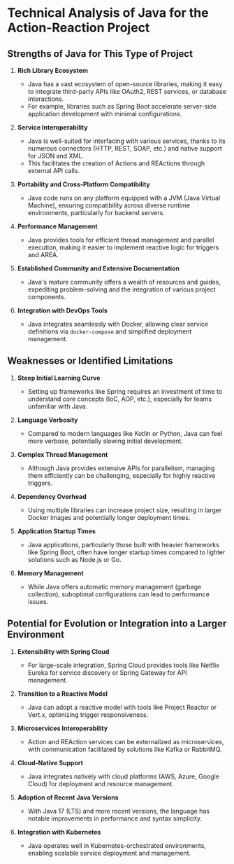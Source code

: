 # Technical Analysis of Java for the Action-Reaction Project

## Strengths of Java for This Type of Project

1. **Rich Library Ecosystem**
   - Java has a vast ecosystem of open-source libraries, making it easy to integrate third-party APIs like OAuth2, REST services, or database interactions.
   - For example, libraries such as Spring Boot accelerate server-side application development with minimal configurations.

2. **Service Interoperability**
   - Java is well-suited for interfacing with various services, thanks to its numerous connectors (HTTP, REST, SOAP, etc.) and native support for JSON and XML.
   - This facilitates the creation of Actions and REActions through external API calls.

3. **Portability and Cross-Platform Compatibility**
   - Java code runs on any platform equipped with a JVM (Java Virtual Machine), ensuring compatibility across diverse runtime environments, particularly for backend servers.

4. **Performance Management**
   - Java provides tools for efficient thread management and parallel execution, making it easier to implement reactive logic for triggers and AREA.

5. **Established Community and Extensive Documentation**
   - Java's mature community offers a wealth of resources and guides, expediting problem-solving and the integration of various project components.

6. **Integration with DevOps Tools**
   - Java integrates seamlessly with Docker, allowing clear service definitions via `docker-compose` and simplified deployment management.

## Weaknesses or Identified Limitations

1. **Steep Initial Learning Curve**
   - Setting up frameworks like Spring requires an investment of time to understand core concepts (IoC, AOP, etc.), especially for teams unfamiliar with Java.

2. **Language Verbosity**
   - Compared to modern languages like Kotlin or Python, Java can feel more verbose, potentially slowing initial development.

3. **Complex Thread Management**
   - Although Java provides extensive APIs for parallelism, managing them efficiently can be challenging, especially for highly reactive triggers.

4. **Dependency Overhead**
   - Using multiple libraries can increase project size, resulting in larger Docker images and potentially longer deployment times.

5. **Application Startup Times**
   - Java applications, particularly those built with heavier frameworks like Spring Boot, often have longer startup times compared to lighter solutions such as Node.js or Go.

6. **Memory Management**
   - While Java offers automatic memory management (garbage collection), suboptimal configurations can lead to performance issues.

## Potential for Evolution or Integration into a Larger Environment

1. **Extensibility with Spring Cloud**
   - For large-scale integration, Spring Cloud provides tools like Netflix Eureka for service discovery or Spring Gateway for API management.

2. **Transition to a Reactive Model**
   - Java can adopt a reactive model with tools like Project Reactor or Vert.x, optimizing trigger responsiveness.

3. **Microservices Interoperability**
   - Action and REAction services can be externalized as microservices, with communication facilitated by solutions like Kafka or RabbitMQ.

4. **Cloud-Native Support**
   - Java integrates natively with cloud platforms (AWS, Azure, Google Cloud) for deployment and resource management.

5. **Adoption of Recent Java Versions**
   - With Java 17 (LTS) and more recent versions, the language has notable improvements in performance and syntax simplicity.

6. **Integration with Kubernetes**
   - Java operates well in Kubernetes-orchestrated environments, enabling scalable service deployment and management.